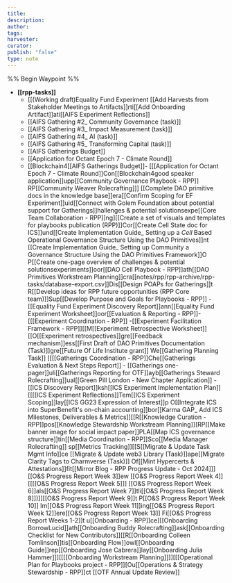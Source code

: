 ```yaml
---
title: 
description: 
author: 
tags: 
harvester: 
curator: 
publish: "false"
type: note
---
```

%% Begin Waypoint %%
- **[[rpp-tasks]]**
  - [[(Working draft)Equality Fund Experiment [[Add Harvests from Stakeholder Meetings to Artifacts]]rti[[Add Onboarding Artifact]]ati[[AIFS Experiment Reflections]]
  - [[AIFS Gathering #2_ Community Governance (task)]]
  - [[AIFS Gathering #3_ Impact Measurement (task)]]
  - [[AIFS Gathering #4_ AI (task)]]
  - [[AIFS Gathering #5_ Transforming Capital (task)]]
  - [[AIFS Gatherings Budget]]
  - [[Application for Octant Epoch 7 - Climate Round]]
  - [[Blockchain4[[AIFS Gatherings Budget]]- [[[Application for Octant Epoch 7 - Climate Round]]Con[[Blockchain4good speaker application]]upp[[Community Governance Playbook - RPP]] RP[[Community Weaver Rolecrafting]]]
 [[Complete DAO primitive docs in the knowledge base]]era[[Confirm Scoping for EF Experiment]]uid[[Connect with Golem Foundation about potential support for Gatherings]]hallenges & potential solutionsexpe[[Core Team Collaboration - RPP]]ng][[Create a set of visuals and templates for playbooks publication (RPP)]]Cor[[Create Cell State doc for ICS]]und[[Create Implementation Guide_ Setting up a _Cell_ Based Operational Governance Structure Using the DAO Primitives]]nt [[Create Implementation Guide_ Setting up Community a Governance Structure Using the DAO Primitives Framework]]O P[[Create one-page overview of challenges & potential solutionsexperiments]]oor[[DAO Cell Playbook - RPP]]ath[[DAO Primitives Workstream Planning]]cra[[notes/rpp/rpp-archive/rpp-tasks/database-export.csv]]Dis[[Design POAPs for Gatherings]]t R[[Develop ideas for RPP future opportunities (RPP Core team)]]Sup[[Develop Purpose and Goals for Playbooks - RPP]]  -[[Equality Fund Experiment Discovery Report]]ann[[Equality Fund Experiment Worksheet]]oor[[Evaluation & Reporting - RPP]]- [[[Experiment Coordination - RPP]]  -[[Experiment Facilitation Framework - RPP]][[M[[Experiment Retrospective Worksheet]][[O[[Experiment retrospectives]]gre[[Feedback mechanism]]ess[[First Draft of DAO Primitives Documentation (Task)]]gre[[Future Of Life Institute grant]] We[[Gathering Planning Task]] [[[[Gatherings Coordination - RPP]]Che[[Gatherings Evaluation & Next Steps Report]] - [[Gatherings one-pager]]uli[[Gatherings Reporting for OTF]]ayb[[Gatherings Steward Rolecrafting]]ual[[Green Pill London - New Chapter Application]] - [[ICS Discovery Report]]ksh[[ICS Experiment Implementation Plan]] [[[[ICS Experiment Reflections]]Tem[[ICS Experiment Scoping]]lay[[ICS GG23 Expression of Interest]]p O[[Integrate ICS into SuperBenefit's on-chain accounting]]bor[[Karma GAP_ Add ICS Milestones, Deliverables & Metrics]][[R[[Knowledge Curation - RPP]]pos[[Knowledge Stewardship Workstream Planning]][RP[[Make banner image for social impact paper]]PLA[[Map ICS governance structure]]tin[[Media Coordination - RPP]]Sco[[Media Manager Rolecrafting]] sp[[Metrics Tracking]][[S[[Migrate & Update Task Mgmt Info]]ce [[Migrate & Update web3 Library (Task)]]ape[[Migrate Clarity Tags to Charmverse (Task)]] Of[[Mint Hypercerts & Attestations]]fit[[Mirror Blog - RPP Progress Update - Oct 2024]]]
 [[O&S Progress Report Week 3]]ew [[O&S Progress Report Week 4]] [[[[O&S Progress Report Week 5]]]
 [[O&S Progress Report Week 6]]als[[O&S Progress Report Week 7]]tli[[O&S Progress Report Week 8]])]][[O&S Progress Report Week 9]]t P[[O&S Progress Report Week 10]] Im[[O&S Progress Report Week 11]]ing[[O&S Progress Report Week 12]]ere[[O&S Progress Report Week 13]] Fi[[O&S Progress Report Weeks 1-2]]t u[[Onboarding - RPP]]ce][[Onboarding BorrowLucid]]ath[[Onboarding Buddy Rolecrafting]]ask[[Onboarding Checklist for New Contributors]][[R[[Onboarding Colleen Tomlinson]]tis[[Onboarding Flow]]owl[[Onboarding Guide]]rep[[Onboarding Jose Cabrera]]lay[[Onboarding Julia Hammer]]][[[[Onboarding Workstream Planning]]]][[[Operational Plan for Playbooks project - RPP]][Ou[[Operations & Strategy Stewardship - RPP]]ct [[OTF Annual Update Review]]